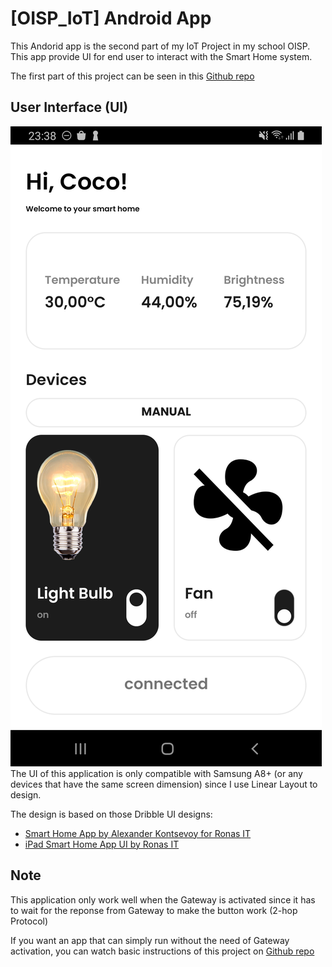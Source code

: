 # [OISP_IoT] Android App
This Andorid app is the second part of my IoT Project in my school OISP. This app provide UI for end user to interact with the Smart Home system.

The first part of this project can be seen in this [Github repo](https://github.com/khaiphan29/OISP_UART-Gateway)

## User Interface (UI)
![UI](readme_img/UI.jpg)
The UI of this application is only compatible with Samsung A8+ (or any devices that have the same screen dimension) since I use Linear Layout to design.

The design is based on those Dribble UI designs:
+ [Smart Home App by Alexander Kontsevoy for Ronas IT](https://dribbble.com/shots/18326953-Smart-Home-App)
+ [iPad Smart Home App UI by Ronas IT](https://dribbble.com/shots/20982911-iPad-Smart-Home-App-UI)

## Note
This application only work well when the Gateway is activated since it has to wait for the reponse from Gateway to make the button work (2-hop Protocol)

If you want an app that can simply run without the need of Gateway activation, you can watch basic instructions of this project on [Github repo](https://github.com/khaiphan29/OISP_UART-Gateway)